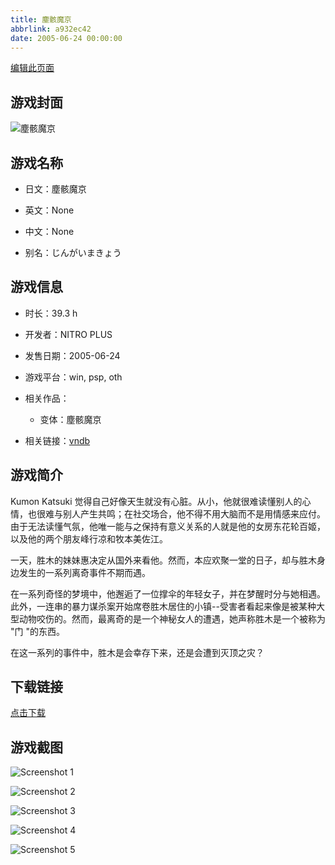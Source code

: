 ```yaml
---
title: 塵骸魔京
abbrlink: a932ec42
date: 2005-06-24 00:00:00
---
```

[编辑此页面](https://github.com/ACG-3/ADV3-source/blob/main/source/_posts/games/%E5%A1%B5%E9%AA%B8%E9%AD%94%E4%BA%AC.md)

## 游戏封面

![塵骸魔京](https%3A//pan.timero.xyz/onedrive/img_lib_001/%E5%A1%B5%E9%AA%B8%E9%AD%94%E4%BA%AC_cover.avif)


## 游戏名称

- 日文：塵骸魔京
- 英文：None
- 中文：None

- 别名：じんがいまきょう


## 游戏信息

- 时长：39.3 h
- 开发者：NITRO PLUS
- 发售日期：2005-06-24
- 游戏平台：win, psp, oth
- 相关作品：
   - 变体：塵骸魔京

- 相关链接：[vndb](https://vndb.org/v400)


## 游戏简介

Kumon Katsuki 觉得自己好像天生就没有心脏。从小，他就很难读懂别人的心情，也很难与别人产生共鸣；在社交场合，他不得不用大脑而不是用情感来应付。由于无法读懂气氛，他唯一能与之保持有意义关系的人就是他的女房东花轮百姬，以及他的两个朋友峰行凉和牧本美佐江。

一天，胜木的妹妹惠决定从国外来看他。然而，本应欢聚一堂的日子，却与胜木身边发生的一系列离奇事件不期而遇。

在一系列奇怪的梦境中，他邂逅了一位撑伞的年轻女子，并在梦醒时分与她相遇。此外，一连串的暴力谋杀案开始席卷胜木居住的小镇--受害者看起来像是被某种大型动物咬伤的。然而，最离奇的是一个神秘女人的遭遇，她声称胜木是一个被称为 "门 "的东西。

在这一系列的事件中，胜木是会幸存下来，还是会遭到灭顶之灾？


## 下载链接

[点击下载](https://pan.timero.xyz/onedrive/adv_lib_001/%E5%A1%B5%E9%AA%B8%E9%AD%94%E4%BA%AC)


## 游戏截图


![Screenshot 1](https%3A//pan.timero.xyz/onedrive/img_lib_001/%E5%A1%B5%E9%AA%B8%E9%AD%94%E4%BA%AC_Screenshot_1.avif)

![Screenshot 2](https%3A//pan.timero.xyz/onedrive/img_lib_001/%E5%A1%B5%E9%AA%B8%E9%AD%94%E4%BA%AC_Screenshot_2.avif)

![Screenshot 3](https%3A//pan.timero.xyz/onedrive/img_lib_001/%E5%A1%B5%E9%AA%B8%E9%AD%94%E4%BA%AC_Screenshot_3.avif)

![Screenshot 4](https%3A//pan.timero.xyz/onedrive/img_lib_001/%E5%A1%B5%E9%AA%B8%E9%AD%94%E4%BA%AC_Screenshot_4.avif)

![Screenshot 5](https%3A//pan.timero.xyz/onedrive/img_lib_001/%E5%A1%B5%E9%AA%B8%E9%AD%94%E4%BA%AC_Screenshot_5.avif)

